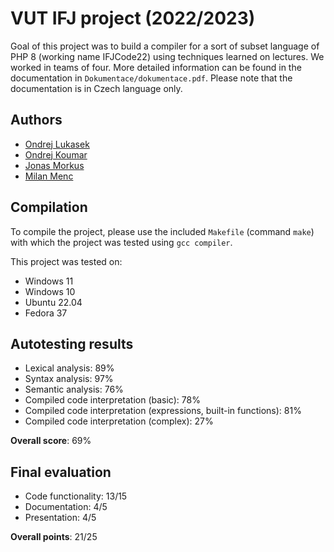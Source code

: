 # VUT IFJ project (2022/2023)

Goal of this project was to build a compiler for a sort of subset language of PHP 8 (working name IFJCode22) using techniques learned on lectures.
We worked in teams of four.
More detailed information can be found in the documentation in `Dokumentace/dokumentace.pdf`. Please note that the documentation is in Czech language only.

## Authors

- [Ondrej Lukasek](https://github.com/MOONYROS)
- [Ondrej Koumar](https://github.com/Kumismar)
- [Jonas Morkus](https://github.com/jonys124)
- [Milan Menc](https://github.com/MeRohel)

## Compilation

To compile the project, please use the included `Makefile` (command `make`) with which the project was tested using `gcc compiler`.

This project was tested on:

- Windows 11
- Windows 10
- Ubuntu 22.04
- Fedora 37

## Autotesting results

- Lexical analysis: 89%
- Syntax analysis: 97%
- Semantic analysis: 76%
- Compiled code interpretation (basic): 78%
- Compiled code interpretation (expressions, built-in functions): 81%
- Compiled code interpretation (complex): 27%

**Overall score**: 69%

## Final evaluation

- Code functionality: 13/15
- Documentation: 4/5
- Presentation: 4/5

**Overall points**: 21/25
